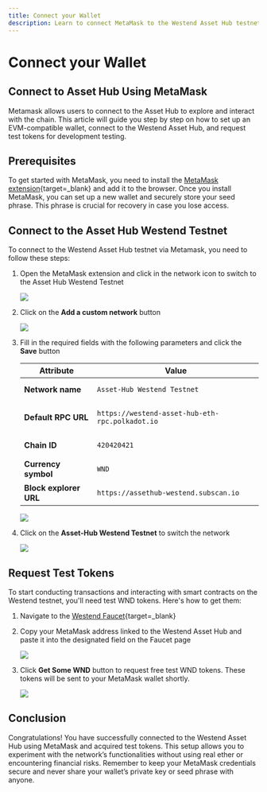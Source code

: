 ```yaml
---
title: Connect your Wallet
description: Learn to connect MetaMask to the Westend Asset Hub testnet. Set up your wallet, switch networks, and request test WND tokens for development.
---
```


# Connect your Wallet

## Connect to Asset Hub Using MetaMask

Metamask allows users to connect to the Asset Hub to explore and interact with the chain. This article will guide you step by step on how to set up an EVM-compatible wallet, connect to the Westend Asset Hub, and request test tokens for development testing.

## Prerequisites

To get started with MetaMask, you need to install the [MetaMask extension](https://metamask.io/download/){target=\_blank} and add it to the browser. Once you install MetaMask, you can set up a new wallet and securely store your seed phrase. This phrase is crucial for recovery in case you lose access.

## Connect to the Asset Hub Westend Testnet

To connect to the Westend Asset Hub testnet via Metamask, you need to follow these steps:

1. Open the MetaMask extension and click in the network icon to switch to the Asset Hub Westend Testnet

    ![](/images/develop/smart-contracts/metamask/metamask-connection-1.webp)

2. Click on the **Add a custom network** button

    ![](/images/develop/smart-contracts/metamask/metamask-connection-2.webp)

3. Fill in the required fields with the following parameters and click the **Save** button

    | **Attribute**         | **Value**                                                    |
    |------------------------|-------------------------------------------------------------|
    | **Network name**       | <pre>```Asset-Hub Westend Testnet```</pre>                  |
    | **Default RPC URL**    | <pre>```https://westend-asset-hub-eth-rpc.polkadot.io```</pre> |
    | **Chain ID**           | <pre>```420420421```</pre>                                  |
    | **Currency symbol**    | <pre>```WND```</pre>                                        |
    | **Block explorer URL** | <pre>```https://assethub-westend.subscan.io```       </pre> |

    ![](/images/develop/smart-contracts/metamask/metamask-connection-3.webp)

4. Click on the **Asset-Hub Westend Testnet** to switch the network

    ![](/images/develop/smart-contracts/metamask/metamask-connection-4.webp)


## Request Test Tokens

To start conducting transactions and interacting with smart contracts on the Westend testnet, you'll need test WND tokens. Here's how to get them:

1. Navigate to the [Westend Faucet](https://faucet.polkadot.io/westend?parachain=1000){target=\_blank}

2. Copy your MetaMask address linked to the Westend Asset Hub and paste it into the designated field on the Faucet page

    ![](/images/develop/smart-contracts/metamask/metamask-connection-5.webp)

3. Click **Get Some WND** button to request free test WND tokens. These tokens will be sent to your MetaMask wallet shortly.

    ![](/images/develop/smart-contracts/metamask/metamask-connection-6.webp)

## Conclusion

Congratulations! You have successfully connected to the Westend Asset Hub using MetaMask and acquired test tokens. This setup allows you to experiment with the network’s functionalities without using real ether or encountering financial risks. Remember to keep your MetaMask credentials secure and never share your wallet’s private key or seed phrase with anyone.